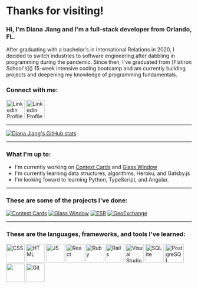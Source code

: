 # Thanks for visiting! 

### Hi, I'm Diana Jiang and I'm a full-stack developer from Orlando, FL. 

<p> After graduating with a bachelor's in International Relations in 2020, I decided to switch industries to software engineering after dabbling in programming during the pandemic. Since then, I've graduated from [Flatiron School's]() 15-week intensive coding bootcamp and am currently building projects and deepening my knowledge of programming fundamentals. </p>

### Connect with me:
<a href="https://www.linkedin.com/in/dijiang0/"><img src="https://icon-library.com/images/linkedin-icon-no-background/linkedin-icon-no-background-18.jpg" alt="Linkedin Profile" height="50px"/></a>
[<img src="https://icon-library.com/images/microsoft-outlook-icon/microsoft-outlook-icon-24.jpg" alt="Linkedin Profile" height="50px"/>](mailto:diana.jiang@outlook.com)

---

[![Diana Jiang's GitHub stats](https://github-readme-stats.vercel.app/api?username=dijiango&show_icons=true&theme=tokyonight)](https://github.com/anuraghazra/github-readme-stats)

---

### What I'm up to:

- I'm currently working on [Context Cards](https://github.com/dijiango/context-cards) and [Glass Window](https://github.com/dijiango/glasswindow-backend)
- I'm currently learning data structures, algorithms, Heroku, and Gatsby.js
- I'm looking foward to learning Python, TypeScript, and Angular.

---

### These are some of the projects I've done:
[![Context Cards](https://github-readme-stats.vercel.app/api/pin/?username=dijiango&repo=context-cards&theme=tokyonight)](https://github.com/dijiango/context-cards)
[![Glass Window](https://github-readme-stats.vercel.app/api/pin/?username=dijiango&repo=glasswindow-frontend&theme=tokyonight)](https://github.com/dijiango/glasswindow-frontend)
[![ESR](https://github-readme-stats.vercel.app/api/pin/?username=dijiango&repo=esr-calorie-counter&theme=tokyonight)](https://github.com/dijiango/esr-calorie-counter)
[![GeoExchange](https://github-readme-stats.vercel.app/api/pin/?username=dijiango&repo=geo_exchange&theme=tokyonight)](https://github.com/dijiango/geo_exchange)

---

### These are the languages, frameworks, and tools I've learned:
<p float="left">
  <img src="https://icon-library.com/images/css3-icon/css3-icon-28.jpg" alt="CSS" height="50px"/>
  <img src="https://icon-library.com/images/html5-icon/html5-icon-13.jpg" alt="HTML" height="50px">
  <img src="https://icon-library.com/images/javascript-icon-png/javascript-icon-png-23.jpg" alt="JS" height="50px">
  <img src="https://icon-library.com/images/react_1353128.png" alt="React" height="50px">
  <img src="https://icon-library.com/images/ruby-icon/ruby-icon-28.jpg" alt="Ruby" height="50px">
  <img src="https://icon-library.com/images/ruby-on-rails-512_110895.png" alt="Rails" height="50px">
  <img src="https://upload.wikimedia.org/wikipedia/commons/thumb/9/9a/Visual_Studio_Code_1.35_icon.svg/2048px-Visual_Studio_Code_1.35_icon.svg.png" alt="Visual Studio Code" height="50px">
  <img src="https://alexcvzz.gallerycdn.vsassets.io/extensions/alexcvzz/vscode-sqlite/0.14.0/1636214105282/Microsoft.VisualStudio.Services.Icons.Default" alt="SQLite" height="50px">
  <img src="https://icon-library.com/images/postgres-icon/postgres-icon-29.jpg" alt="PostgreSQL" height="50px">
  <img src="https://cdn.worldvectorlogo.com/logos/material-ui-1.svg" height="50px">
  <img src="https://icon-library.com/images/git-icon/git-icon-28.jpg" alt="Git" height="50px">
 </p>
